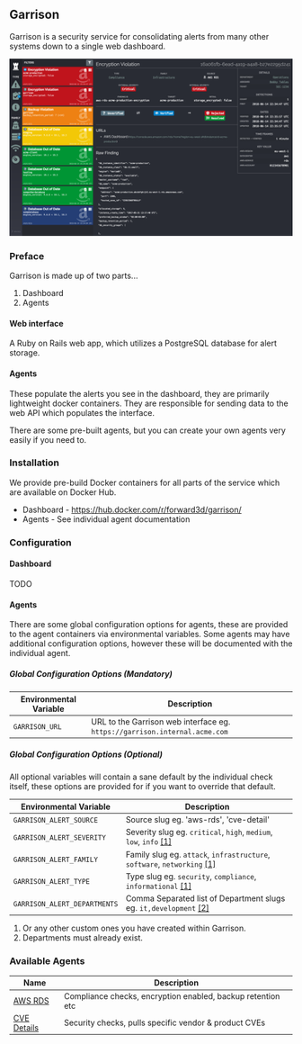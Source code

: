 Garrison
--

Garrison is a security service for consolidating alerts from many other systems down
to a single web dashboard.

![Garrison UI](https://raw.githubusercontent.com/forward3d/garrison/master/docs/screenshot.png)

### Preface

Garrison is made up of two parts...

1. Dashboard
2. Agents

#### Web interface

A Ruby on Rails web app, which utilizes a PostgreSQL database for alert storage.

#### Agents

These populate the alerts you see in the dashboard, they are primarily lightweight docker containers. They are responsible for sending data to the web API which populates the interface.

There are some pre-built agents, but you can create your own agents very easily if you need to.

### Installation

We provide pre-build Docker containers for all parts of the service which are available on Docker Hub.

* Dashboard - https://hub.docker.com/r/forward3d/garrison/
* Agents - See individual agent documentation

### Configuration

#### Dashboard

TODO

#### Agents

There are some global configuration options for agents, these are provided to the agent containers via environmental variables. Some agents may have additional configuration options, however these will be documented with the individual agent.

##### Global Configuration Options (Mandatory)

| Environmental Variable  | Description |
| ------------- | ------------- |
| `GARRISON_URL`  | URL to the Garrison web interface eg. `https://garrison.internal.acme.com` |

##### Global Configuration Options (Optional)

All optional variables will contain a sane default by the individual check itself, these options are provided for if you want to override that default.

| Environmental Variable  | Description |
| ------------- | ------------- |
| `GARRISON_ALERT_SOURCE` | Source slug eg. 'aws-rds', 'cve-detail' |
| `GARRISON_ALERT_SEVERITY` | Severity slug eg. `critical`, `high`, `medium`, `low`, `info` [[1]](#f1) |
| `GARRISON_ALERT_FAMILY` | Family slug eg. `attack`, `infrastructure`, `software`, `networking` [[1]](#f1) |
| `GARRISON_ALERT_TYPE` | Type slug eg. `security`, `compliance`, `informational` [[1]](#f1) |
| `GARRISON_ALERT_DEPARTMENTS` | Comma Separated list of Department slugs eg. `it,development` [[2]](#f2) |

1. <span id="f1"></span> Or any other custom ones you have created within Garrison.
2. <span id="f2"></span> Departments must already exist.

### Available Agents

| Name  | Description |
| ------------- | ------------- |
| [AWS RDS](https://github.com/forward3d/garrison-agent-aws-rds) | Compliance checks, encryption enabled, backup retention etc |
| [CVE Details](https://github.com/forward3d/garrison-agent-cve-details) | Security checks, pulls specific vendor & product CVEs |
